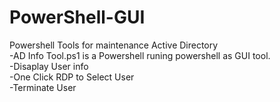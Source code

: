 # PowerShell-GUI


Powershell Tools for maintenance Active Directory<br/>
-AD Info Tool.ps1 is a Powershell runing powershell as GUI tool.<br/>
-Disaplay User info<br/>
-One Click RDP to Select User<br/>
-Terminate User<br/>

